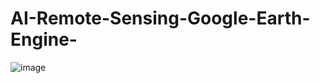 # AI-Remote-Sensing-Google-Earth-Engine-

![image](https://github.com/user-attachments/assets/158ad0ce-b993-42d4-b02a-ae9ebd5135a4)
